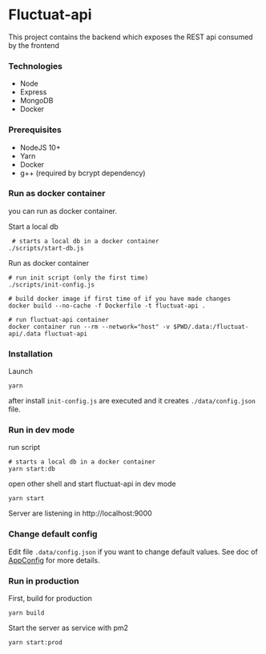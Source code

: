 # Fluctuat-api

This project contains the backend which exposes the REST api consumed by the frontend

### Technologies

 - Node
 - Express
 - MongoDB
 - Docker

### Prerequisites

 - NodeJS 10+
 - Yarn
 - Docker
 - g++ (required by bcrypt dependency)

### Run as docker container

you can run as docker container.

Start a local db

     # starts a local db in a docker container
    ./scripts/start-db.js

Run as docker container

    # run init script (only the first time)
    ./scripts/init-config.js

    # build docker image if first time of if you have made changes
    docker build --no-cache -f Dockerfile -t fluctuat-api .

    # run fluctuat-api container
    docker container run --rm --network="host" -v $PWD/.data:/fluctuat-api/.data fluctuat-api

### Installation

Launch

    yarn

after install `init-config.js` are executed and it creates `./data/config.json` file.

### Run in dev mode

run script

    # starts a local db in a docker container
    yarn start:db

open other shell and start fluctuat-api in dev mode

    yarn start

Server are listening in http://localhost:9000

### Change default config

Edit file `.data/config.json` if you want to change default values.
 See doc of [AppConfig](./src/models/app-config.ts) for more details.

### Run in production

First, build for production

    yarn build

Start the server as service with pm2

    yarn start:prod
